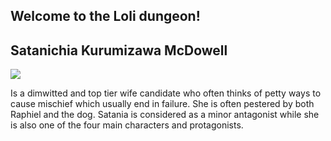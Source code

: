 ## Welcome to the Loli dungeon!


## Satanichia Kurumizawa McDowell 

<img src="https://vignette.wikia.nocookie.net/gabdro/images/5/5e/Satania_visual.png/revision/latest?cb=20170212011105">


 Is a dimwitted and top tier wife candidate who often thinks of petty ways to cause mischief which usually end in failure. She is often pestered by both Raphiel and the dog. Satania is considered as a minor antagonist while she is also one of the four main characters and protagonists. 









